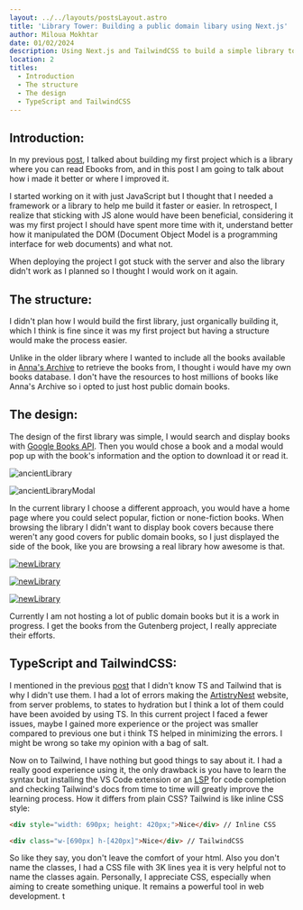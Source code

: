 ```yaml
---
layout: ../../layouts/postsLayout.astro
title: 'Library Tower: Building a public domain libary using Next.js'
author: Miloua Mokhtar
date: 01/02/2024 
description: Using Next.js and TailwindCSS to build a simple library to read public domain Ebooks.
location: 2
titles:
  - Introduction
  - The structure 
  - The design
  - TypeScript and TailwindCSS
---
```


<div id="Introduction">

## **Introduction:**

In my previous <a href="/posts/artistrynest/" target="_blank">post</a>, I talked about building my first project which is a library where you can read Ebooks from, and in this post I am going to talk about how i made it better or where I improved it.

I started working on it with just JavaScript but I thought that I needed a framework or a library to help me build it faster or easier. In retrospect, I realize that sticking with JS alone would have been beneficial, considering it was my first project I should have spent more time with it, understand better how it manipulated the DOM (Document Object Model is a programming interface for web documents) and what not.

When deploying the project I got stuck with the server and also the library didn't work as I planned so I thought I would work on it again.

</div>

<div id="The-structure">

## **The structure:**

I didn't plan how I would build the first library, just organically building it, which I think is fine since it was my first project but having a structure would make the process easier.

Unlike in the older library where I wanted to include all the books available in <a href="https://annas-archive.org/" target="_blank">Anna's Archive</a> to retrieve the books from, I thought i would have my own books database. I don't have the resources to host millions of books like Anna's Archive so i opted to just host public domain books. 

</div>

<div id="The-design">

## **The design:**

The design of the first library was simple, I would search and display books with <a href="https://developers.google.com/books" target="_blank">Google Books API</a>. Then you would chose a book and a modal would pop up with the book's information and the option to download it or read it.

<div class="flex flex-col items-center -my-8">

<div class=-mb-16">

![ancientLibrary](/ancientLibrary.PNG)

</div>

![ancientLibraryModal](/ancientLibraryModal.PNG)

</div>

In the current library I choose a different approach, you would have a home page where you could select popular, fiction or none-fiction books. When browsing the library I didn't want to display book covers because there weren't any good covers for public domain books, so I just displayed the side of the book, like you are browsing a real library how awesome is that.

<div class="flex flex-col items-center">

[![newLibrary](/newLibrary.PNG)](https://library-tower.vercel.app "Home page")

<div class="-my-16">

[![newLibrary](/newLibraryShelf.PNG)](https://library-tower.vercel.app/library?shelf=1 "Shelf")

</div>

[![newLibrary](/newLibraryInfo.PNG)](https://library-tower.vercel.app/library/book/3?book=The+Trial "The trial by Franz Kafka")


</div>

Currently I am not hosting a lot of public domain books but it is a work in progress. I get the books from the Gutenberg project, I really appreciate their efforts.

</div>

<div id="TypeScript-and-TailwindCSS">

## **TypeScript and TailwindCSS:**

I mentioned in the previous <a href="/posts/artistrynest" target="_blank">post</a> that I didn't know TS and Tailwind that is why I didn't use them. I had a lot of errors making the <a href="https://artistrynest.shop" target="_blank">ArtistryNest</a> website, from server problems, to states to hydration but I think a lot of them could have been avoided by using TS. In this current project I faced a fewer issues, maybe I gained more experience or the project was smaller compared to previous one but i think TS helped in minimizing the errors. I might be wrong so take my opinion with a bag of salt.

Now on to Tailwind, I have nothing but good things to say about it. I had a really good experience using it, the only drawback is you have to learn the syntax but installing the VS Code extension or an <a href="https://en.wikipedia.org/wiki/Language_Server_Protocol" target="_blank">LSP</a> for code completion and checking Tailwind's docs from time to time will greatly improve the learning process. How it differs from plain CSS? Tailwind is like inline CSS style:

``` html 
<div style="width: 690px; height: 420px;">Nice</div> // Inline CSS

<div class="w-[690px] h-[420px]">Nice</div> // TailwindCSS

```
So like they say, you don't leave the comfort of your html. Also you don't name the classes, I had a CSS file with 3K lines yea it is very helpful not to name the classes again. Personally, I appreciate CSS, especially when aiming to create something unique. It remains a powerful tool in web development.
t
</div>
